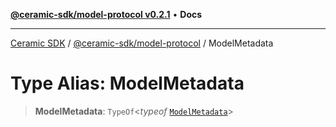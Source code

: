 [**@ceramic-sdk/model-protocol v0.2.1**](../README.md) • **Docs**

***

[Ceramic SDK](../../../README.md) / [@ceramic-sdk/model-protocol](../README.md) / ModelMetadata

# Type Alias: ModelMetadata

> **ModelMetadata**: `TypeOf`\<*typeof* [`ModelMetadata`](../variables/ModelMetadata.md)\>
